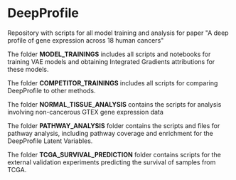 # DeepProfile

Repository with scripts for all model training and analysis for paper "A deep profile of gene expression across 18 human cancers"

The folder **MODEL_TRAININGS** includes all scripts and notebooks for training VAE models and obtaining Integrated Gradients attributions for these models.

The folder **COMPETITOR_TRAININGS** includes all scripts for comparing DeepProfile to other methods.

The folder **NORMAL_TISSUE_ANALYSIS** contains the scripts for analysis involving non-cancerous GTEX gene expression data

The folder **PATHWAY_ANALYSIS** folder contains the scripts and files for pathway analysis, including pathway coverage and enrichment for the DeepProfile Latent Variables.

The folder **TCGA_SURVIVAL_PREDICTION** folder contains scripts for the external validation experiments predicting the survival of samples from TCGA.

